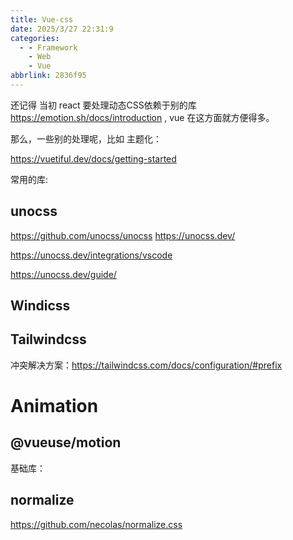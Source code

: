 ```yaml
---
title: Vue-css
date: 2025/3/27 22:31:9
categories:
  - - Framework
    - Web
    - Vue
abbrlink: 2836f95
---
```

还记得 当初 react 要处理动态CSS依赖于别的库 https://emotion.sh/docs/introduction , vue 在这方面就方便得多。

那么，一些别的处理呢，比如 主题化：

https://vuetiful.dev/docs/getting-started


常用的库:

## unocss
https://github.com/unocss/unocss 
https://unocss.dev/  

https://unocss.dev/integrations/vscode 

https://unocss.dev/guide/

## Windicss

## Tailwindcss

冲突解决方案：https://tailwindcss.com/docs/configuration/#prefix 



# Animation

## @vueuse/motion


基础库：

## normalize
https://github.com/necolas/normalize.css